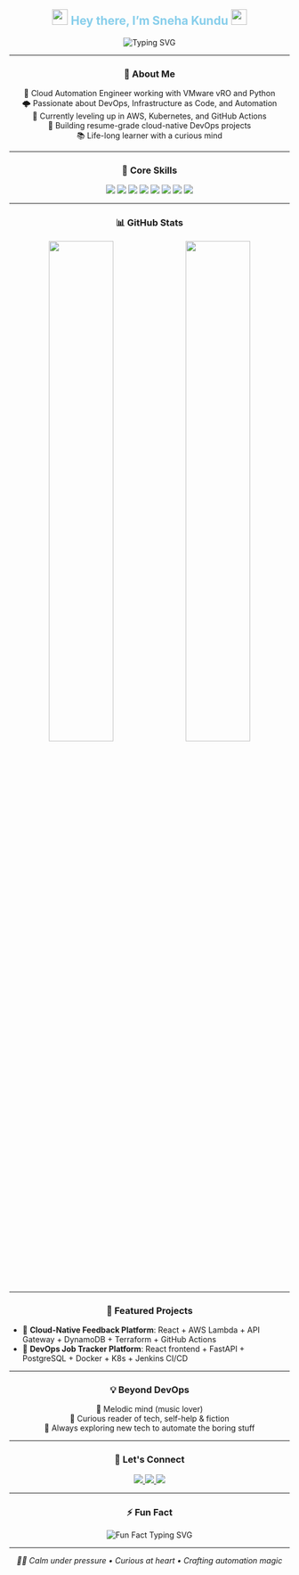 <!-- README.md -->

<!-- Header Section with Typing Effect -->
<h2 align="center">
  <img src="https://media.giphy.com/media/hvRJCLFzcasrR4ia7z/giphy.gif" width="28">
  <span style="color:#87CEEB">Hey there, I’m Sneha Kundu</span>
  <img src="https://media.giphy.com/media/hvRJCLFzcasrR4ia7z/giphy.gif" width="28">
</h2>

<p align="center">
  <img src="https://readme-typing-svg.demolab.com?font=Fira+Code&size=26&duration=3000&pause=1000&color=87CEEB&center=true&vCenter=true&width=850&lines=Cloud+Automation+Engineer+⚙️;DevOps+%7C+Terraform+%7C+Ansible+%7C+AWS+%7C+Kubernetes;Automating+Cloud+Infra+Like+a+Pro+🚀" alt="Typing SVG">
</p>

---

<!-- About Me Section -->
<h3 align="center">🚀 About Me</h3>
<p align="center">
  🧠 Cloud Automation Engineer working with VMware vRO and Python<br>
  🌩️ Passionate about DevOps, Infrastructure as Code, and Automation<br>
  🌱 Currently leveling up in AWS, Kubernetes, and GitHub Actions<br>
  🎯 Building resume-grade cloud-native DevOps projects<br>
  📚 Life-long learner with a curious mind
</p>

---

<!-- Core Skills -->
<h3 align="center">🧠 Core Skills</h3>
<p align="center">
  <img src="https://img.shields.io/badge/AWS-FF9900?style=for-the-badge&logo=amazon-aws&logoColor=white">
  <img src="https://img.shields.io/badge/Terraform-5C4EE5?style=for-the-badge&logo=terraform&logoColor=white">
  <img src="https://img.shields.io/badge/Ansible-FE0000?style=for-the-badge&logo=ansible&logoColor=white">
  <img src="https://img.shields.io/badge/Python-FFD43B?style=for-the-badge&logo=python&logoColor=black">
  <img src="https://img.shields.io/badge/Docker-0db7ed?style=for-the-badge&logo=docker&logoColor=white">
  <img src="https://img.shields.io/badge/Kubernetes-326CE5?style=for-the-badge&logo=kubernetes&logoColor=white">
  <img src="https://img.shields.io/badge/GitHub%20Actions-2EA44F?style=for-the-badge&logo=github-actions&logoColor=white">
  <img src="https://img.shields.io/badge/VMware-0078C6?style=for-the-badge&logo=vmware&logoColor=white">
</p>

---

<!-- GitHub Stats -->
<h3 align="center">📊 GitHub Stats</h3>

<p align="center">
  <img src="https://github-readme-stats.vercel.app/api?username=yourusername&show_icons=true&theme=radical&border_radius=15&count_private=true" width="48%" />
  <img src="https://github-readme-streak-stats.herokuapp.com/?user=yourusername&theme=radical&hide_border=true" width="48%" />
</p>

---

<!-- Featured Projects -->
<h3 align="center">🌟 Featured Projects</h3>
<ul>
  <li>📡 <strong>Cloud-Native Feedback Platform</strong>: React + AWS Lambda + API Gateway + DynamoDB + Terraform + GitHub Actions</li>
  <li>🧩 <strong>DevOps Job Tracker Platform</strong>: React frontend + FastAPI + PostgreSQL + Docker + K8s + Jenkins CI/CD</li>
</ul>

---

<!-- Interests -->
<h3 align="center">💡 Beyond DevOps</h3>
<p align="center">
  🎵 Melodic mind (music lover)<br>
  📖 Curious reader of tech, self-help & fiction<br>
  💬 Always exploring new tech to automate the boring stuff
</p>

---

<!-- Let's Connect -->
<h3 align="center">💬 Let's Connect</h3>
<p align="center">
  <a href="https://www.linkedin.com/in/yourusername/">
    <img src="https://img.shields.io/badge/LinkedIn-0077B5?style=for-the-badge&logo=linkedin&logoColor=white" />
  </a>
  <a href="mailto:youremail@example.com">
    <img src="https://img.shields.io/badge/Gmail-D14836?style=for-the-badge&logo=gmail&logoColor=white" />
  </a>
  <a href="https://yourportfolio.link/">
    <img src="https://img.shields.io/badge/Portfolio-00C4CC?style=for-the-badge&logo=vercel&logoColor=white" />
  </a>
</p>

---

<!-- Fun Fact -->
<h3 align="center">⚡️ Fun Fact</h3>
<p align="center">
  <img src="https://readme-typing-svg.demolab.com?font=Fira+Code&pause=1000&color=87CEEB&center=true&vCenter=true&width=435&lines=My+Terraform+scripts+are+cleaner+than+my+room+🧹" alt="Fun Fact Typing SVG">
</p>

---

<p align="center">
  <em>🧘‍♀️ Calm under pressure • Curious at heart • Crafting automation magic</em>
</p>
